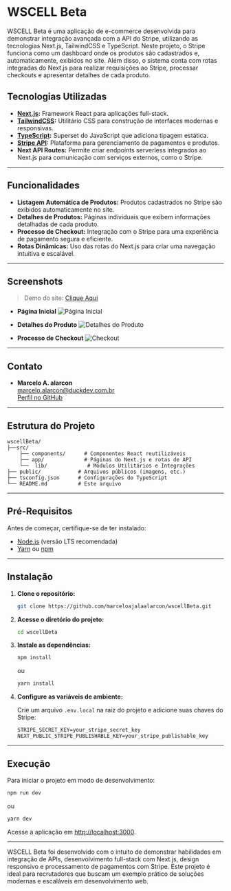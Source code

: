 # WSCELL Beta

WSCELL Beta é uma aplicação de e-commerce desenvolvida para demonstrar integração avançada com a API do Stripe, utilizando as tecnologias Next.js, TailwindCSS e TypeScript. Neste projeto, o Stripe funciona como um dashboard onde os produtos são cadastrados e, automaticamente, exibidos no site. Além disso, o sistema conta com rotas integradas do Next.js para realizar requisições ao Stripe, processar checkouts e apresentar detalhes de cada produto.

## Tecnologias Utilizadas

- **[Next.js](https://nextjs.org/):** Framework React para aplicações full-stack.
- **[TailwindCSS](https://tailwindcss.com/):** Utilitário CSS para construção de interfaces modernas e responsivas.
- **[TypeScript](https://www.typescriptlang.org/):** Superset do JavaScript que adiciona tipagem estática.
- **[Stripe API](https://stripe.com/):** Plataforma para gerenciamento de pagamentos e produtos.
- **Next API Routes:** Permite criar endpoints serverless integrados ao Next.js para comunicação com serviços externos, como o Stripe.

---

## Funcionalidades

- **Listagem Automática de Produtos:** Produtos cadastrados no Stripe são exibidos automaticamente no site.
- **Detalhes de Produtos:** Páginas individuais que exibem informações detalhadas de cada produto.
- **Processo de Checkout:** Integração com o Stripe para uma experiência de pagamento segura e eficiente.
- **Rotas Dinâmicas:** Uso das rotas do Next.js para criar uma navegação intuitiva e escalável.

---

## Screenshots
> Demo do site: [Clique Aqui](https://wscell-beta.vercel.app)

- **Página Inicial**
  ![Página Inicial](https://github.com/user-attachments/assets/587017b1-20b1-4624-acd4-c0cee1030560)
  

- **Detalhes do Produto**
  ![Detalhes do Produto](https://github.com/user-attachments/assets/29b15b3b-4a8f-4516-852a-81e1c22ae313)


- **Processo de Checkout**
  ![Checkout](https://github.com/user-attachments/assets/e889dd72-fa8f-4159-9329-e1adaace0fbb)

---


## Contato

- **Marcelo A. alarcon**  
  [marcelo.alarcon@duckdev.com.br](mailto:marcelo.alarcon@duckdev.com.br)  
  [Perfil no GitHub](https://github.com/marceloajalaalarcon)


---

## Estrutura do Projeto

```plaintext
wscellBeta/
├──src/
    ├── components/      # Componentes React reutilizáveis
    ├── app/             # Páginas do Next.js e rotas de API
    └──  lib/             # Módulos Utilitários e Integrações
├── public/            # Arquivos públicos (imagens, etc.)
├── tsconfig.json      # Configurações do TypeScript
└── README.md          # Este arquivo
```

---

## Pré-Requisitos

Antes de começar, certifique-se de ter instalado:

- [Node.js](https://nodejs.org/) (versão LTS recomendada)
- [Yarn](https://yarnpkg.com/) ou [npm](https://www.npmjs.com/)

---

## Instalação

1. **Clone o repositório:**
   ```bash
   git clone https://github.com/marceloajalaalarcon/wscellBeta.git
   ```

2. **Acesse o diretório do projeto:**
   ```bash
   cd wscellBeta
   ```

3. **Instale as dependências:**
   ```bash
   npm install
   ```
   ou
   ```bash
   yarn install
   ```

4. **Configure as variáveis de ambiente:**

   Crie um arquivo `.env.local` na raiz do projeto e adicione suas chaves do Stripe:
   ```env
   STRIPE_SECRET_KEY=your_stripe_secret_key
   NEXT_PUBLIC_STRIPE_PUBLISHABLE_KEY=your_stripe_publishable_key
   ```

---

## Execução

Para iniciar o projeto em modo de desenvolvimento:
```bash
npm run dev
```
ou
```bash
yarn dev
```

Acesse a aplicação em [http://localhost:3000](http://localhost:3000).

---

WSCELL Beta foi desenvolvido com o intuito de demonstrar habilidades em integração de APIs, desenvolvimento full-stack com Next.js, design responsivo e processamento de pagamentos com Stripe. Este projeto é ideal para recrutadores que buscam um exemplo prático de soluções modernas e escaláveis em desenvolvimento web.

